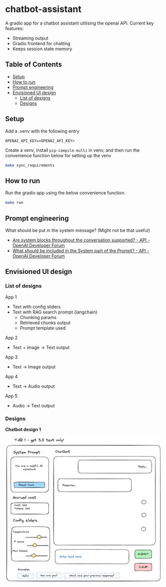 # chatbot-assistant

A gradio app for a chatbot assistant utilising the openai API. Current key features:

- Streaming output
- Gradio frontend for chatting
- Keeps session state memory

## Table of Contents

- [Setup](#setup)
- [How to run](#how-to-run)
- [Prompt engineering](#prompt-engineering)
- [Envisioned UI design](#envisioned-ui-design)
  - [List of designs](#list-of-designs)
  - [Designs](#designs)

## Setup

Add a .venv with the following entry

```
OPENAI_API_KEY=<OPENAI_API_KEY>
```

Create a venv, install `pip-compile-multi` in venv, and then run the convenience function below for setting up the venv

```bash
make sync_requirements
```

## How to run

Run the gradio app using the below convenience function.

```bash
make run
```

## Prompt engineering

What should be put in the system message? (Might not be that useful)
- [Are system blocks throughout the conversation supported\? \- API \- OpenAI Developer Forum](https://community.openai.com/t/are-system-blocks-throughout-the-conversation-supported/288280 "Are system blocks throughout the conversation supported\? \- API \- OpenAI Developer Forum")
- [What should be included in the System part of the Prompt\? \- API \- OpenAI Developer Forum](https://community.openai.com/t/what-should-be-included-in-the-system-part-of-the-prompt/515763 "What should be included in the System part of the Prompt\? \- API \- OpenAI Developer Forum")

## Envisioned UI design

### List of designs

App 1

- Text with config sliders
- Text with RAG search prompt (langchain)
  - Chunking params
  - Retrieved chunks output
  - Prompt template used

App 2

- Text + image -> Text output

App 3

- Text -> Image output

App 4

- Text -> Audio output

App 5

- Audio -> Text output

### Designs

**Chatbot design 1**

<img src="./assets/excalidraw/chatbot-design-1-text.excalidraw.png" width="500">
